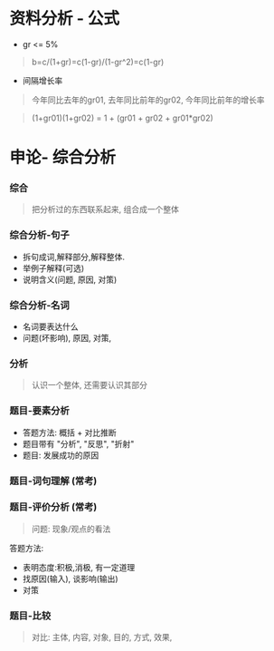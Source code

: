 
# 资料分析 - 公式
- gr <= 5%
> b=c/(1+gr)=c(1-gr)/(1-gr^2)=c(1-gr)
- 间隔增长率
> 今年同比去年的gr01, 去年同比前年的gr02, 今年同比前年的增长率

> (1+gr01)(1+gr02) = 1 + (gr01 + gr02 + gr01*gr02)

# 申论- 综合分析
### 综合
> 把分析过的东西联系起来, 组合成一个整体
### 综合分析-句子
- 拆句成词,解释部分,解释整体.
- 举例子解释(可选)
- 说明含义(问题, 原因, 对策)
### 综合分析-名词
- 名词要表达什么
- 问题(坏影响), 原因, 对策,  

### 分析
> 认识一个整体, 还需要认识其部分
### 题目-要素分析
- 答题方法: 概括 + 对比推断
- 题目带有 "分析", "反思", "折射"
- 题目: 发展成功的原因
### 题目-词句理解 (常考)
### 题目-评价分析 (常考)
> 问题: 现象/观点的看法

答题方法:
- 表明态度:积极,消极, 有一定道理
- 找原因(输入), 谈影响(输出)
- 对策

### 题目-比较
> 对比: 主体, 内容, 对象, 目的, 方式, 效果, 

